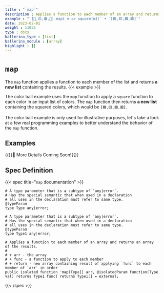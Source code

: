 ```yaml
---
title : "`map`"
description : Applies a function to each member of an array and returns an array of the results.
example : "`[🔵,🟡,🟢,🔴].map( m => square(m))` ➜ `[🟦,🟨,🟩,🟥]`"
date: 2023-02-01
weight : 11055
type : docs
ballerina_type : [list]
ballerina_module : [array]
highlight : []
---
```


# `map`
The `map` function applies a function to each member of the list and returns **a new list** containing the results.
{{< example >}}

The color ball example uses the `map` function to apply a `square` function to each color in an input list of colors. The `map` function then returns **a new list** containing the squared colors, which would be `[🟦,🟨,🟩,🟥]`.

The color ball example is only used for illustrative purposes, let's take a look at a few real programming examples to better understand the behavior of the `map` function.

## Examples

{{<hint>}}🚧 More Details Coming Soon!{{</hint>}}

## Spec Definition

{{< spec title="`map` documentation" >}}

```ballerina
# A type parameter that is a subtype of `any|error`.
# Has the special semantic that when used in a declaration
# all uses in the declaration must refer to same type.
@typeParam
type Type any|error;

# A type parameter that is a subtype of `any|error`.
# Has the special semantic that when used in a declaration
# all uses in the declaration must refer to same type.
@typeParam
type Type1 any|error;

# Applies a function to each member of an array and returns an array of the results.
#
# + arr - the array
# + func - a function to apply to each member
# + return - new array containing result of applying `func` to each member of `arr` in order
public isolated function 'map(Type[] arr, @isolatedParam function(Type val) returns Type1 func) returns Type1[] = external;
```

{{< /spec >}}
